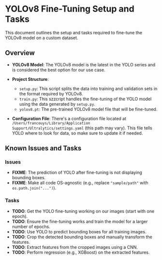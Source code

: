 # YOLOv8 Fine-Tuning Setup and Tasks

This document outlines the setup and tasks required to fine-tune the YOLOv8 model on a custom dataset.

## Overview

- **YOLOv8 Model**: The YOLOv8 model is the latest in the YOLO series and is considered the best option for our use case.

- **Project Structure**:
  - `setup.py`: This script splits the data into training and validation sets in the format required by YOLOv8.
  - `train.py`: This szzcript handles the fine-tuning of the YOLO model using the data generated by `setup.py`.
  - `yolov8.pt`: The pre-trained YOLOv8 model file that will be fine-tuned.

- **Configuration File**: There's a configuration file located at `/Users/francouys/Library/Application Support/Ultralytics/settings.yaml` (this path may vary). This file tells YOLO where to look for data, so make sure to update it if needed.

## Known Issues and Tasks

### Issues

- **FIXME**: The prediction of YOLO after fine-tuning is not displaying bounding boxes.
- **FIXME**: Make all code OS-agnostic (e.g., replace `"sample/path"` with `os.path.join("...")`).

### Tasks

- **TODO**: Get the YOLO fine-tuning working on our images (start with one epoch).
- **TODO**: Ensure the fine-tuning works and train the model for a larger number of epochs.
- **TODO**: Use YOLO to predict bounding boxes for all training images.
- **TODO**: Crop the detected bounding boxes and manually transform the features.
- **TODO**: Extract features from the cropped images using a CNN.
- **TODO**: Perform regression (e.g., XGBoost) on the extracted features.
